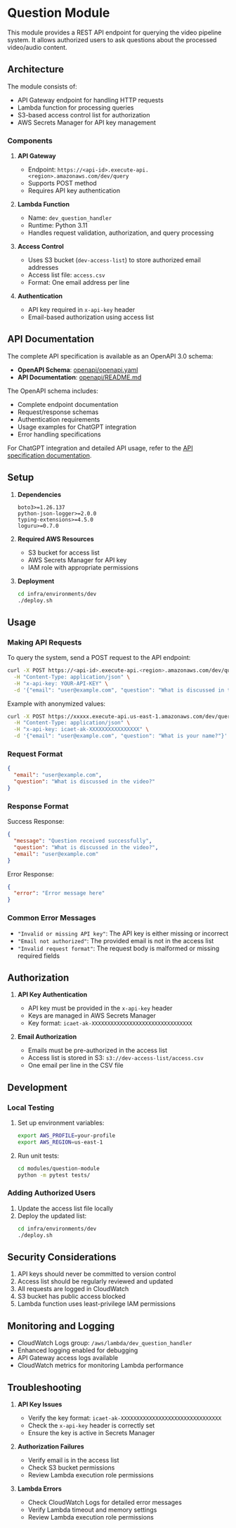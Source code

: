 # Question Module

This module provides a REST API endpoint for querying the video pipeline system. It allows authorized users to ask questions about the processed video/audio content.

## Architecture

The module consists of:
- API Gateway endpoint for handling HTTP requests
- Lambda function for processing queries
- S3-based access control list for authorization
- AWS Secrets Manager for API key management

### Components

1. **API Gateway**
   - Endpoint: `https://<api-id>.execute-api.<region>.amazonaws.com/dev/query`
   - Supports POST method
   - Requires API key authentication

2. **Lambda Function**
   - Name: `dev_question_handler`
   - Runtime: Python 3.11
   - Handles request validation, authorization, and query processing

3. **Access Control**
   - Uses S3 bucket (`dev-access-list`) to store authorized email addresses
   - Access list file: `access.csv`
   - Format: One email address per line

4. **Authentication**
   - API key required in `x-api-key` header
   - Email-based authorization using access list

## API Documentation

The complete API specification is available as an OpenAPI 3.0 schema:

- **OpenAPI Schema**: [openapi/openapi.yaml](openapi/openapi.yaml)
- **API Documentation**: [openapi/README.md](openapi/README.md)

The OpenAPI schema includes:
- Complete endpoint documentation
- Request/response schemas
- Authentication requirements
- Usage examples for ChatGPT integration
- Error handling specifications

For ChatGPT integration and detailed API usage, refer to the [API specification documentation](openapi/README.md).

## Setup

1. **Dependencies**
   ```
   boto3>=1.26.137
   python-json-logger>=2.0.0
   typing-extensions>=4.5.0
   loguru>=0.7.0
   ```

2. **Required AWS Resources**
   - S3 bucket for access list
   - AWS Secrets Manager for API key
   - IAM role with appropriate permissions

3. **Deployment**
   ```bash
   cd infra/environments/dev
   ./deploy.sh
   ```

## Usage

### Making API Requests

To query the system, send a POST request to the API endpoint:

```bash
curl -X POST https://<api-id>.execute-api.<region>.amazonaws.com/dev/query \
  -H "Content-Type: application/json" \
  -H "x-api-key: YOUR-API-KEY" \
  -d '{"email": "user@example.com", "question": "What is discussed in the video?"}'
```

Example with anonymized values:
```bash
curl -X POST https://xxxxx.execute-api.us-east-1.amazonaws.com/dev/query \
  -H "Content-Type: application/json" \
  -H "x-api-key: icaet-ak-XXXXXXXXXXXXXXXX" \
  -d '{"email": "user@example.com", "question": "What is your name?"}'
```

### Request Format

```json
{
  "email": "user@example.com",
  "question": "What is discussed in the video?"
}
```

### Response Format

Success Response:
```json
{
  "message": "Question received successfully",
  "question": "What is discussed in the video?",
  "email": "user@example.com"
}
```

Error Response:
```json
{
  "error": "Error message here"
}
```

### Common Error Messages

- `"Invalid or missing API key"`: The API key is either missing or incorrect
- `"Email not authorized"`: The provided email is not in the access list
- `"Invalid request format"`: The request body is malformed or missing required fields

## Authorization

1. **API Key Authentication**
   - API key must be provided in the `x-api-key` header
   - Keys are managed in AWS Secrets Manager
   - Key format: `icaet-ak-XXXXXXXXXXXXXXXXXXXXXXXXXXXXXXXX`

2. **Email Authorization**
   - Emails must be pre-authorized in the access list
   - Access list is stored in S3: `s3://dev-access-list/access.csv`
   - One email per line in the CSV file

## Development

### Local Testing

1. Set up environment variables:
   ```bash
   export AWS_PROFILE=your-profile
   export AWS_REGION=us-east-1
   ```

2. Run unit tests:
   ```bash
   cd modules/question-module
   python -m pytest tests/
   ```

### Adding Authorized Users

1. Update the access list file locally
2. Deploy the updated list:
   ```bash
   cd infra/environments/dev
   ./deploy.sh
   ```

## Security Considerations

1. API keys should never be committed to version control
2. Access list should be regularly reviewed and updated
3. All requests are logged in CloudWatch
4. S3 bucket has public access blocked
5. Lambda function uses least-privilege IAM permissions

## Monitoring and Logging

- CloudWatch Logs group: `/aws/lambda/dev_question_handler`
- Enhanced logging enabled for debugging
- API Gateway access logs available
- CloudWatch metrics for monitoring Lambda performance

## Troubleshooting

1. **API Key Issues**
   - Verify the key format: `icaet-ak-XXXXXXXXXXXXXXXXXXXXXXXXXXXXXXXX`
   - Check the `x-api-key` header is correctly set
   - Ensure the key is active in Secrets Manager

2. **Authorization Failures**
   - Verify email is in the access list
   - Check S3 bucket permissions
   - Review Lambda execution role permissions

3. **Lambda Errors**
   - Check CloudWatch Logs for detailed error messages
   - Verify Lambda timeout and memory settings
   - Review Lambda execution role permissions 